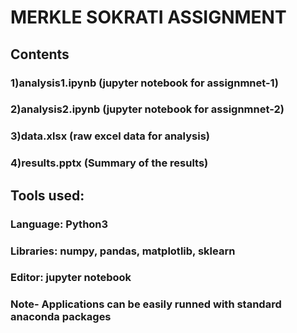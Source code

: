 # MERKLE SOKRATI ASSIGNMENT

## Contents
### 1)analysis1.ipynb (jupyter notebook for assignmnet-1) 
### 2)analysis2.ipynb (jupyter notebook for assignmnet-2)
### 3)data.xlsx (raw excel data for analysis) 
### 4)results.pptx (Summary of the results)


## Tools used:
### Language: Python3
### Libraries: numpy, pandas, matplotlib, sklearn
### Editor: jupyter notebook
### Note- Applications can be easily runned with standard anaconda packages


